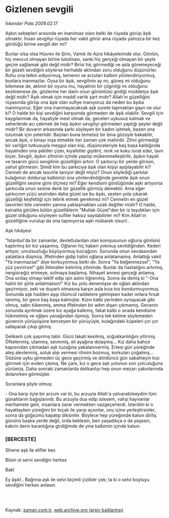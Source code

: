 # Gizlenen sevgili

*İskender Pala 2009.02.17*

<td class="columnist-detail">
<p>Aşkın sebepleri arasında en inanılmaz olanı belki de rüyada görüp âşık olmaktır. İnsan sevgiliyi rüyada her vakit görür ama rüyada yalnızca bir kez gördüğü birine sevgili der mi?</p>
<p>
<div id="haberMetinDiv">
<p>Bunlar olsa olsa Hüsrev ile Şirin, Vamık ile Azra hikâyelerinde olur. Gönlün, hiç mevcut olmayan birine tutulması, sanki hiç gerçeği olmayan bir şeyle geçim sağlamak gibi değil midir? Birisi hiç görmediği ve asla göremeyeceği bir güzeli sevdiğini söylerse herhalde aklından zoru olduğunu düşünürler. Ruhu ona telkin ediyormuş, temenni ve arzuları kalbini yönlendiriyormuş, bunlara inanmazlar. Oysa bir âşık, sevgilinin ay mı, güneş mi olduğunu bilemese de, aklının bir oyunu mu, hayalinin bir çılgınlığı mı olduğunu kestiremese de, gözlerine her daim onun görüntüsü girdiği müddetçe âşık değil midir? Âşık olmak için maddî varlık şart mıdır? Allah'ın güzelliğini rüyasında görüp ona âşık olan sufiye inanıyoruz da neden bu âşıka inanmıyoruz. Eğer ona inanmayacaksak aşk surete tapmaktan gayrı ne olur ki? O halde bir kişi sevdiğini karşısında görmeden de âşık olabilir. Sevgili için kaygılanmak da, hayaliyle mest olmak da, geceleri uykusuz kalmak ve seherlerde acı çekmek de hep âşıkın sevgiliyi görmeden yaptığı şeyler değil midir? Bir duvarın arkasında şarkı söyleyen bir kadını işitmek, bazen ona tutulmak için yeterlidir. Bazıları buna temelsiz bir bina gözüyle bakabilir, ancak âşık, o binayı inşa etmekte her zaman çok mahirdir. Zihni görmediği bir varlığın tutkusuyla meşgul olan kişi, düşünceleriyle baş başa kaldığında hayalinden ona şekiller çizer, kıyafetler giydirir, renk ve koku isnat eder, tavır biçer. Sevgili, âşıkın zihninin içinde yapılıp mükemmelleştirilir, âşıkın hayali ve tasarım gücü sevgilinin güzelliğini artırır. O şarkıcıyı bir yerde görsün, yahut görmesin. Şimdi kim bu şarkıcıya âşık olan kişiyi ayıplayabilir ki? Cenneti de ancak tasvirle tanıyor değil miyiz? Onun söylediği şarkılar kulağımızı doldurup kalbimizi ona yönlendirdiğinde genelde âşık onun güzelliğini sesine göre ölçmez mi? Eğer kendisini gördüğünde aşkı artıyorsa şarkıcıda onun sesine denk bir güzellik görmüş demektir. Ama eğer şarkıcının yüzü sesinden daha güzel ise bu âşıkı, sesten yola çıkarak güzelliği keşfettiği için tebrik etmek gerekmez mi? Cennetin en güzel tasvirleri bile cennetin yanına yaklaşmaktan uzak değiller midir? O halde, kainatta görülen bütün güzelliklerin "Mutlak Güzel"den bir iz taşıdıkları için güzel olduğunu söyleyen sufiler haksız sayılabilirler mi? Kim Allah'ın güzelliğine vurulup da ona tapınıyorsa aşkı mübarek olsun!..
<p>Aşk hikâyesi
<p>"İstanbul'da bir zamanlar, devletlulardan olan komşusunun oğluna gönlünü kaptırmış bir kız yaşarmış. Oğlanın hiç haberi yokmuş sevildiğinden. Kederi artıyor, umutsuzluğu büyüyormuş kızcağızın. Sonunda onun sevdasından yataklara düşmüş. İffetinden gidip halini oğlana anlatamamış. Anlattığı vakit "Ya inanmazsa!" diye korkuyormuş belki de. Sonra "Ya beğenmezse!", "Ya yüz çevirirse!" gibi ihtimaller belirmiş zihninde. Bunlar da hastalığını artırmış, nergisceğiz erimeye, solmaya başlamış. Nihayet annesi gerçeği anlamış. Ona sırdaş olmayı teklif edip işin aslını öğrenmiş. Sonra da demiş ki "-Ona halini bir şiirle anlatmalısın!" Kız bu yolu denemişse de oğlan aklından geçirmiyor, zeki ve duyarlı olmasına karşın asla kıza toz kondurmuyormuş. Sonunda aşk hadden aşıp ölümcül raddelere gelmişken kader onlara fırsat tanımış, bir gece baş başa kalmışlar. Kızın kalbi yerinden oynayacak gibi olmuş, sabrı tükenmiş, amma iffetinden bir adım dışarı çıkmamış. Gecenin sonunda ayrılmak üzere kız ayağa kalkmış, fakat kalbi o sırada kendisine hükmetmiş ve oğlanı yanağından öpmüş. Sonra tek kelime söylemeden güvercin yürüyüşüne benzeyen bir yürüyüşle, kulağındaki küpeleri çın çın sallayarak çıkıp gitmiş.
<p>Delikanlı çok şaşırmış tabii. Gücü takati kesilmiş, soğukkanlılığını yitirmiş. Öfkelenmiş, utanmış, sevinmiş, eli ayağına dolaşmış... Kız daha bahçe kapısından çıkmadan aşk tuzağına yakalanıvermiş. Ertesi gün yüreğinde ateş alevlenmiş, soluk alıp vermesi ritmini bozmuş, korkuları çoğalmış... Gözüne uyku girmeden üç gece geçirmiş ve dördüncü gün sabahleyin kızı görmek için evden çıkmış. Ne çare, kız o gece aşk yolunun son yolculuğuna yürümüş. Daha sonraki zamanlarda delikanlıyı hep onun mezarı yakınlarında dolanırken görmüşler.
<p>Soranlara şöyle olmuş:
<p>- Ona karşı öyle bir arzum var ki, bu arzuyla Allah'a yalvarabilseydim tüm günahlarım bağışlanırdı. Bu arzuyla dua edip istesem, vahşi hayvanlar merhamete gelir, insanlara zarar vermekten vazgeçerlerdi. İsterdim ki o hayattayken yüreğimi bir bıçak ile yarıp açsınlar, onu içine yerleştirsinler, sonra da göğsümü kapatıp diksinler. Böylece hep yüreğimde kalsın diriliş gününü başka yerde değil, orda beklesin, ben yaşadıkça o da yaşasın, kabrin derin karanlığına girdiğimde de yine kalbimin içinde kalsın.
<p><h3>[BERCESTE]</h3>
<p>Sînene aşk ile elifler kes
<p>Bilsin ol servi sevdiğin herkes
<p> Bakî
<p> Ey âşık!.. Bağrına aşk ile selvi biçimli çizikler çek; ta ki o selvi boyluyu sevdiğini herkes anlasın.</p></p></p></p></p></p></p></p></p></p></p></div>
</p>


<p><br>
		 </br></p></td>

Kaynak: [zaman.com.tr](http://zaman.com.tr/yazar.do?yazino=816053), [web.archive.org (arşiv bağlantısı)](http://web.archive.org/web/20111210075055/http://www.zaman.com.tr:80/yazar.do?yazino=816053)
